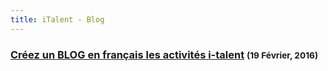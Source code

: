 ```yaml
---
title: iTalent - Blog
---
```


### [Créez un BLOG en français les activités i-talent](/2de-jaar/semester-II/italent/blog/week_1.md) <small class="pull-right">(19 Février, 2016)</small>
